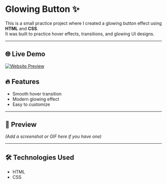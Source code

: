 # Glowing Button ✨

This is a small practice project where I created a glowing button effect using **HTML** and **CSS**.  
It was built to practice hover effects, transitions, and glowing UI designs.

---
## 🌐 Live Demo

[![Website Preview](assets/images/contact.png)](https://nufail-01.github.io/Contact-form/)


## 🔥 Features
- Smooth hover transition  
- Modern glowing effect  
- Easy to customize  

---

## 🎨 Preview
*(Add a screenshot or GIF here if you have one)*

---

## 🛠️ Technologies Used
- HTML  
- CSS
